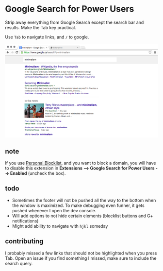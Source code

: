 # Google Search for Power Users #

Strip away everything from Google Search except the search bar and results. Make the Tab key practical.

Use `Tab` to navigate links, and `/` to google.

![Screenshot](img/screenshot.png)

## note ##

If you use [Personal Blocklist](https://chrome.google.com/webstore/detail/nolijncfnkgaikbjbdaogikpmpbdcdef), and you want to block a domain, you will have to disable this extension in __Extensions --> Google Search for Power Users --> Enabled__ (uncheck the box).

## todo ##

- Sometimes the footer will not be pushed all the way to the bottom when the window is maximized. To make debugging even funner, it gets pushed whenever I open the dev console.
- Will add options to not hide certain elements (blocklist buttons and G+ notifications)
- Might add ability to navigate with `hjkl` someday

## contributing ##

I probably missed a few links that should not be highlighted when you press Tab. Open an issue if you find something I missed, make sure to include the search query.
